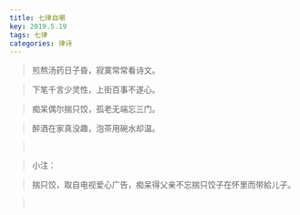 ```yaml
---
title: 七律自嘲
key: 2019.5.19
tags: 七律
categories: 律诗
---
```


<blockquote class="blockquote-center">煎熬汤药日子昏，寂寞常常看诗文。
</blockquote>
<blockquote class="blockquote-center">下笔千言少灵性，上街百事不遂心。
</blockquote>
<blockquote class="blockquote-center">痴呆偶尔揣只饺，孤老无端忘三门。
</blockquote>
<blockquote class="blockquote-center">醉酒在家真没趣，泡茶用碗水却温。
</blockquote>
<blockquote class="blockquote-center"></br>
</blockquote>
<blockquote class="blockquote-center">小注：
</blockquote>
<blockquote class="blockquote-center">揣只饺，取自电视爱心广告，痴呆得父亲不忘揣只饺子在怀里而带給儿子。
</blockquote>
<blockquote class="blockquote-center"></br>
</blockquote>
